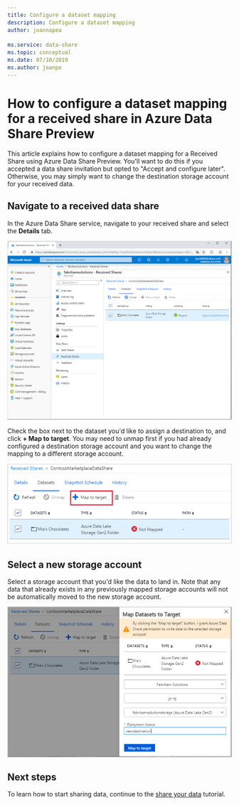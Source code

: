 ```yaml
---
title: Configure a dataset mapping
description: Configure a dataset mapping
author: joannapea

ms.service: data-share
ms.topic: conceptual
ms.date: 07/10/2019
ms.author: joanpo
---
```

# How to configure a dataset mapping for a received share in Azure Data Share Preview

This article explains how to configure a dataset mapping for a Received Share using Azure Data Share Preview. You'll want to do this if you accepted a data share invitation but opted to "Accept and configure later". Otherwise, you may simply want to change the destination storage account for your received data. 

## Navigate to a received data share

In the Azure Data Share service, navigate to your received share and select the **Details** tab. 

![Dataset mapping](./media/dataset-mapping.png "Dataset mapping") 

Check the box next to the dataset you'd like to assign a destination to, and click **+ Map to target**. You may need to unmap first if you had already configured a destination storage account and you want to change the mapping to a different storage account. 

![Map to target](./media/dataset-map-target.png "Map to target") 

## Select a new storage account 

Select a storage account that you'd like the data to land in. Note that any data that already exists in any previously mapped storage accounts will not be automatically moved to the new storage account.

![Target storage account](./media/map-target.png "Target storage") 

## Next steps

To learn how to start sharing data, continue to the [share your data](share-your-data.md) tutorial.



